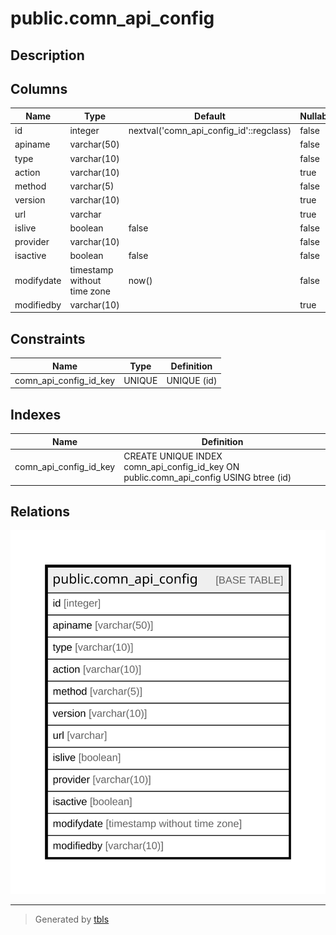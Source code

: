 # public.comn_api_config

## Description

## Columns

| Name | Type | Default | Nullable | Children | Parents | Comment |
| ---- | ---- | ------- | -------- | -------- | ------- | ------- |
| id | integer | nextval('comn_api_config_id'::regclass) | false |  |  |  |
| apiname | varchar(50) |  | false |  |  |  |
| type | varchar(10) |  | false |  |  |  |
| action | varchar(10) |  | true |  |  |  |
| method | varchar(5) |  | false |  |  |  |
| version | varchar(10) |  | true |  |  |  |
| url | varchar |  | true |  |  |  |
| islive | boolean | false | false |  |  |  |
| provider | varchar(10) |  | false |  |  |  |
| isactive | boolean | false | false |  |  |  |
| modifydate | timestamp without time zone | now() | false |  |  |  |
| modifiedby | varchar(10) |  | true |  |  |  |

## Constraints

| Name | Type | Definition |
| ---- | ---- | ---------- |
| comn_api_config_id_key | UNIQUE | UNIQUE (id) |

## Indexes

| Name | Definition |
| ---- | ---------- |
| comn_api_config_id_key | CREATE UNIQUE INDEX comn_api_config_id_key ON public.comn_api_config USING btree (id) |

## Relations

![er](public.comn_api_config.svg)

---

> Generated by [tbls](https://github.com/k1LoW/tbls)
